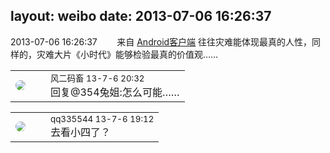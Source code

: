 layout: weibo
date: 2013-07-06 16:26:37
---
<meta name="referrer" content="no-referrer" />

2013-07-06 16:26:37  &nbsp;&nbsp;&nbsp;&nbsp;&nbsp;&nbsp; 来自 <a href="http://app.weibo.com/t/feed/c66T5g" rel="nofollow">Android客户端</a>
往往灾难能体现最真的人性，同样的，灾难大片《小时代》能够检验最真的价值观…… ​​​

<table style="width: 100%;">
  <tr>
    <td style="width: 40px;"><img style="border-radius:50%" src="https://tva3.sinaimg.cn/crop.0.0.639.639.50/6d2a6003jw8f3idy69w2gj20hs0hrt9g.jpg?KID=imgbed,tva&Expires=1624466398&ssig=l0KoqKyVfq"></td>
    <td colspan="2"><small>风二码畜 13-7-6 20:32</small><br/>回复@354兔姐:怎么可能……</td>
  </tr>
</table>

<table style="width: 100%;">
  <tr>
    <td style="width: 40px;"><img style="border-radius:50%" src="https://tva4.sinaimg.cn/crop.0.0.180.180.50/7d25944djw1e8qgp5bmzyj2050050aa8.jpg?KID=imgbed,tva&Expires=1624466398&ssig=SfxKaXTvCQ"></td>
    <td colspan="2"><small>qq335544 13-7-6 19:12</small><br/>去看小四了？</td>
  </tr>
</table>
